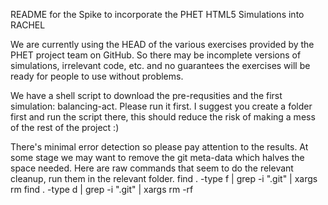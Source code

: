 README for the Spike to incorporate the PHET HTML5 Simulations into RACHEL

We are currently using the HEAD of the various exercises provided by the PHET project team on GitHub. So there may be incomplete versions of simulations, irrelevant code, etc. and no guarantees the exercises will be ready for people to use without problems. 

We have a shell script to download the pre-requsities and the first simulation: balancing-act. Please run it first. I suggest you create a folder first and run the script there, this should reduce the risk of making a mess of the rest of the project :) 

There's minimal error detection so please pay attention to the results. At some stage we may want to remove the git meta-data which halves the space needed. Here are raw commands that seem to do the relevant cleanup, run them in the relevant folder.
find . -type f | grep -i "\.git" | xargs rm
find . -type d | grep -i "\.git" | xargs rm -rf

